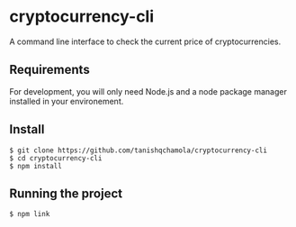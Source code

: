 # cryptocurrency-cli

A command line interface to check the current price of cryptocurrencies.

## Requirements

For development, you will only need Node.js and a node package manager installed in your environement.

## Install

    $ git clone https://github.com/tanishqchamola/cryptocurrency-cli
    $ cd cryptocurrency-cli
    $ npm install

## Running the project

    $ npm link
